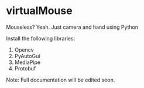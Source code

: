 # virtualMouse
Mouseless? Yeah. Just camera and hand using Python

Install the following libraries:
1. Opencv 
2. PyAutoGui
3. MediaPipe
4. Protobuf

Note: Full documentation will be edited soon.
